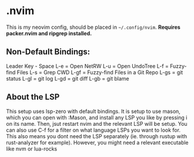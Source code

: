 # .nvim
This is my neovim config, should be placed in `~/.config/nvim`. 
**Requires packer.nvim and ripgrep installed.**

## Non-Default Bindings:
Leader Key - Space
L-e = Open NetRW
L-u = Open UndoTree
L-f = Fuzzy-find Files
L-s = Grep CWD
L-gf = Fuzzy-find Files in a Git Repo
L-gs = git status
L-gl = git log
L-gd = git diff
L-gb = git blame

## About the LSP
This setup uses lsp-zero with default bindings.
It is setup to use mason, which you can open with :Mason, and install any LSP you like by pressing i on its name.
Then, jsut restart nvim and the relevant LSP will be setup.
You can also use C-f for a filter on what language LSPs you want to look for.
This also means you dont need the LSP separately (ie. through rustup with rust-analyzer for example). 
However, you might need a relevant executable like nvm or lua-rocks
